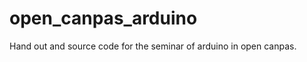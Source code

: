 open_canpas_arduino
===================

Hand out and source code for the seminar of arduino in open canpas.
